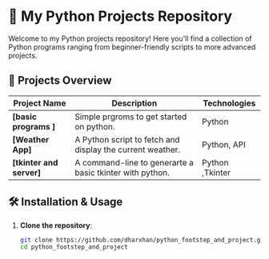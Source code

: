 # 🌟 My Python Projects Repository

Welcome to my Python projects repository! Here you'll find a collection of Python programs ranging from beginner-friendly scripts to more advanced projects.

## 🚀 Projects Overview

| Project Name             | Description                                           | Technologies   |
|--------------------------|-------------------------------------------------------|----------------|
| **[basic programs ]**          | Simple prgroms to get started on python.                     | Python   |
| **[Weather App]**          | A Python script to fetch and display the current weather.  | Python, API    |
| **[tkinter and server]**      | A command-line to generarte a basic tkinter with python. | Python ,Tkinter  |

## 🛠️ Installation & Usage

1. **Clone the repository**:
   ```bash
   git clone https://github.com/dharxhan/python_footstep_and_project.git
   cd python_footstep_and_project
